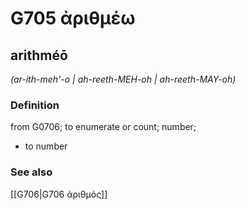 # G705 ἀριθμέω

## arithméō

_(ar-ith-meh'-o | ah-reeth-MEH-oh | ah-reeth-MAY-oh)_

### Definition

from G0706; to enumerate or count; number; 

- to number

### See also

[[G706|G706 ἀριθμός]]
